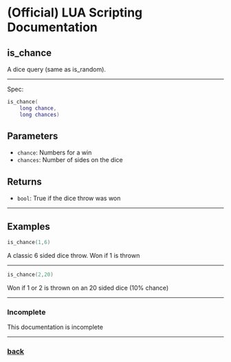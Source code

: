 
# (Official) LUA Scripting Documentation

## is_chance

A dice query (same as is_random).

___

Spec:

```lua
is_chance(
	long chance,
	long chances)
```

## Parameters

- `chance`: Numbers for a win
- `chances`: Number of sides on the dice

## Returns

- `bool`: True if the dice throw was won

___

## Examples

```lua
is_chance(1,6)
```

A classic 6 sided dice throw. Won if 1 is thrown

___

```lua
is_chance(2,20)
```

Won if 1 or 2 is thrown on an 20 sided dice (10% chance)

___

### Incomplete

This documentation is incomplete

___

### [back](../other)
